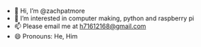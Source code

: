 - 👋 Hi, I’m @zachpatmore
- 👀 I’m interested in computer making, python and raspberry pi
-  📫 Please email me at h71612168@gmail.com
- 😄 Pronouns: He, Him


